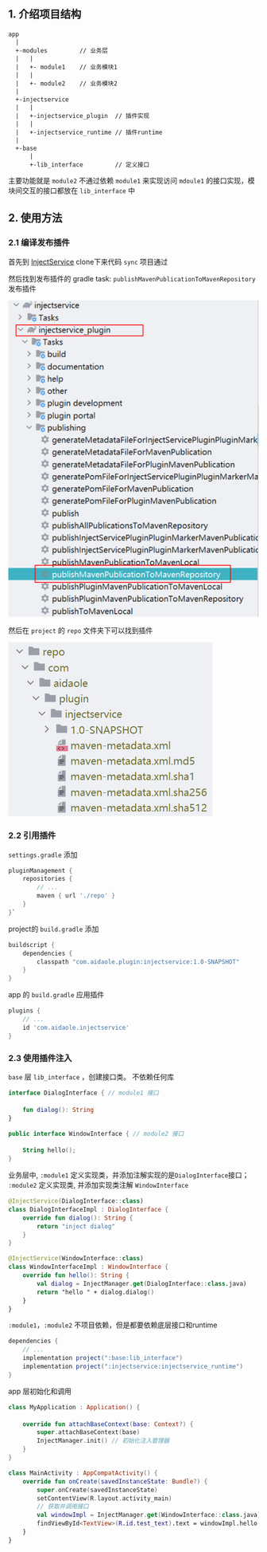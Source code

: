 ## 1. 介绍项目结构

```
app
  |
  +-modules         // 业务层
  |   |
  |   +- module1    // 业务模块1
  |   |
  |   +- module2    // 业务模块2
  |
  +-injectservice
  |   |
  |   +-injectservice_plugin  // 插件实现
  |   |
  |   +-injectservice_runtime // 插件runtime
  |  
  +-base
      |
      +-lib_interface         // 定义接口 
```
主要功能就是 `module2` 不通过依赖 `module1` 来实现访问 `mdoule1` 的接口实现，模块间交互的接口都放在 `lib_interface` 中

## 2. 使用方法

### 2.1 编译发布插件

首先到 [InjectService](https://github.com/aidaole/InjectService) clone下来代码 `sync` 项目通过

然后找到发布插件的 gradle task: `publishMavenPublicationToMavenRepository` 发布插件

![](images/injectservice/publish_plugin.png)

然后在 `project` 的 `repo` 文件夹下可以找到插件

![](images/injectservice/publish_succ.png)

### 2.2 引用插件

`settings.gradle` 添加

```gradle
pluginManagement {
    repositories {
        // ...
        maven { url './repo' }
    }
}`
```

project的 `build.gradle` 添加

```gradle
buildscript {
    dependencies {
        classpath "com.aidaole.plugin:injectservice:1.0-SNAPSHOT"
    }
}
```

app 的 `build.gradle` 应用插件

```gradle
plugins {
    // ...
    id 'com.aidaole.injectservice'
}
```

### 2.3 使用插件注入

`base` 层 `lib_interface` ，创建接口类。 不依赖任何库

```kotlin
interface DialogInterface { // module1 接口

    fun dialog(): String
}
```

```kotlin
public interface WindowInterface { // module2 接口

    String hello();
}

```

业务层中, `:module1` 定义实现类，并添加注解实现的是`DialogInterface`接口；
`:module2` 定义实现类, 并添加实现类注解 `WindowInterface`

```kotlin
@InjectService(DialogInterface::class)
class DialogInterfaceImpl : DialogInterface {
    override fun dialog(): String {
        return "inject dialog"
    }
}
```

```kotlin
@InjectService(WindowInterface::class)
class WindowInterfaceImpl : WindowInterface {
    override fun hello(): String {
        val dialog = InjectManager.get(DialogInterface::class.java)
        return "hello " + dialog.dialog()
    }
}
```

`:module1`，`:module2` 不项目依赖，但是都要依赖底层接口和runtime

```gradle
dependencies {
    // ...
    implementation project(":base:lib_interface")
    implementation project(":injectservice:injectservice_runtime")
}
```

app 层初始化和调用

```kotlin
class MyApplication : Application() {

    override fun attachBaseContext(base: Context?) {
        super.attachBaseContext(base)
        InjectManager.init() // 初始化注入管理器
    }
}
```

```kotlin
class MainActivity : AppCompatActivity() {
    override fun onCreate(savedInstanceState: Bundle?) {
        super.onCreate(savedInstanceState)
        setContentView(R.layout.activity_main)
        // 获取并调用接口
        val windowImpl = InjectManager.get(WindowInterface::class.java)
        findViewById<TextView>(R.id.test_text).text = windowImpl.hello()
    }
}
```